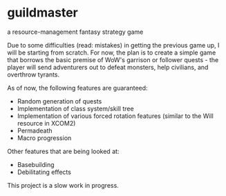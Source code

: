 # guildmaster
a resource-management fantasy strategy game

Due to some difficulties (read: mistakes) in getting the previous game up, I will be starting from scratch. For now, the plan is to create a simple game that borrows the basic premise of WoW's garrison or follower quests - the player will send adventurers out to defeat monsters, help civilians, and overthrow tyrants. 

As of now, the following features are guaranteed: 
  - Random generation of quests
  - Implementation of class system/skill tree
  - Implementation of various forced rotation features (similar to the Will resource in XCOM2)
  - Permadeath
  - Macro progression
  
Other features that are being looked at:
  - Basebuilding
  - Debilitating effects 
  
This project is a slow work in progress.
